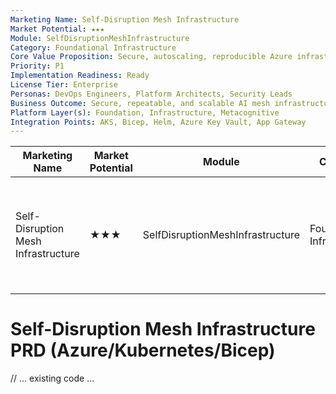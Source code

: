 ```yaml
---
Marketing Name: Self-Disruption Mesh Infrastructure
Market Potential: ★★★
Module: SelfDisruptionMeshInfrastructure
Category: Foundational Infrastructure
Core Value Proposition: Secure, autoscaling, reproducible Azure infrastructure for metacognitive mesh
Priority: P1
Implementation Readiness: Ready
License Tier: Enterprise
Personas: DevOps Engineers, Platform Architects, Security Leads
Business Outcome: Secure, repeatable, and scalable AI mesh infrastructure; improved auditability and compliance
Platform Layer(s): Foundation, Infrastructure, Metacognitive
Integration Points: AKS, Bicep, Helm, Azure Key Vault, App Gateway
---
```


| Marketing Name                    | Market Potential | Module                        | Category                  | Core Value Proposition                                   | Priority | Implementation Readiness | License Tier | Personas                                 | Business Outcome                                                      | Platform Layer(s)                  | Integration Points                        |
|------------------------------------|------------------|-------------------------------|---------------------------|---------------------------------------------------------|----------|-------------------------|--------------|-------------------------------------------|-----------------------------------------------------------------------|-------------------------------------|------------------------------------------|
| Self-Disruption Mesh Infrastructure| ★★★             | SelfDisruptionMeshInfrastructure| Foundational Infrastructure | Secure, autoscaling, reproducible Azure infrastructure for metacognitive mesh | P1       | Ready                  | Enterprise   | DevOps Engineers, Platform Architects, Security Leads | Secure, repeatable, and scalable AI mesh infrastructure; improved auditability and compliance | Foundation, Infrastructure, Metacognitive | AKS, Bicep, Helm, Azure Key Vault, App Gateway |

# Self-Disruption Mesh Infrastructure PRD (Azure/Kubernetes/Bicep)

// ... existing code ... 